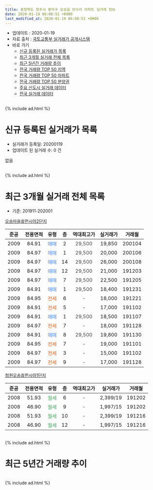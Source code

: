 ```yaml
---
title: 충청북도 청주시 흥덕구 오송읍 만수리 아파트 실거래 정보
date: 2020-01-19 06:08:51 +0900
last_modified_at: 2020-01-19 06:08:51 +0900
---
```


* 업데이트 : 2020-01-19
* 자료 출처 : [국토교통부 실거래가 공개시스템](http://rt.molit.go.kr)
* 바로 가기
    * [신규 등록된 실거래가 목록](#신규-등록된-실거래가-목록)
    * [최근 3개월 실거래 전체 목록](#최근-3개월-실거래-전체-목록)
    * [최근 5년간 거래량 추이](#최근-5년간-거래량-추이)
    * [전국 거래량 TOP 50 지역](https://apt-info.github.io/apt-trade-info/최근-3개월-전국에서-가장-거래가-많이-발생한-지역)
    * [전국 거래량 TOP 50 아파트](https://apt-info.github.io/apt-trade-info/최근-3개월-전국에서-가장-거래가-많이-발생한-아파트)
    * [전국 거래량 TOP 50 분양권](https://apt-info.github.io/apt-trade-info/최근-3개월-전국에서-가장-거래가-많이-발생한-분양권)
    * [주요 신도시 실거래 데이터](https://apt-info.github.io/apt-trade-info/주요-신도시)
    * [전국 실거래 데이터](https://apt-info.github.io/apt-trade-info/전국)
<br>
{% include ad.html %}
<br>

# 신규 등록된 실거래가 목록
* 실거래가 등록일: 20200119
* 업데이트 된 실거래 수: 0 건

없음

<br>
{% include ad.html %}
<br>

# 최근 3개월 실거래 전체 목록
* 기준: 201911-202001


[오송마을휴먼시아2단지](https://search.naver.com/search.naver?query=%EC%B6%A9%EC%B2%AD%EB%B6%81%EB%8F%84+%EC%B2%AD%EC%A3%BC%EC%8B%9C+%ED%9D%A5%EB%8D%95%EA%B5%AC+%EC%98%A4%EC%86%A1%EC%9D%8D+%EB%A7%8C%EC%88%98%EB%A6%AC+%EC%98%A4%EC%86%A1%EB%A7%88%EC%9D%84%ED%9C%B4%EB%A8%BC%EC%8B%9C%EC%95%842%EB%8B%A8%EC%A7%80)

|준공|전용면적|유형|층|역대최고가|실거래가|거래월|
|:---:|:---:|:---:|:---:|:---:|:---:|:---:|
|2009|84.91|<span style="color:#4285f3">매매</span>|2|<span style="color:#444444">29,500</span>|19,850|200104|
|2009|84.97|<span style="color:#4285f3">매매</span>|1|<span style="color:#444444">29,500</span>|20,000|200106|
|2009|84.97|<span style="color:#4285f3">매매</span>|14|<span style="color:#444444">29,500</span>|26,000|200108|
|2009|84.97|<span style="color:#4285f3">매매</span>|12|<span style="color:#444444">29,500</span>|21,000|191203|
|2009|84.97|<span style="color:#4285f3">매매</span>|7|<span style="color:#444444">29,500</span>|22,500|191205|
|2009|84.91|<span style="color:#4285f3">매매</span>|1|<span style="color:#444444">29,500</span>|18,400|191231|
|2009|84.95|<span style="color:#ff5a00">전세</span>|6|<span style="color:#444444">-</span>|18,000|191221|
|2009|84.91|<span style="color:#ff5a00">전세</span>|5|<span style="color:#444444">-</span>|17,000|191102|
|2009|84.91|<span style="color:#4285f3">매매</span>|1|<span style="color:#444444">29,500</span>|18,500|191107|
|2009|84.97|<span style="color:#ff5a00">전세</span>|7|<span style="color:#444444">-</span>|18,000|191128|
|2009|84.91|<span style="color:#4285f3">매매</span>|8|<span style="color:#444444">29,500</span>|19,800|191130|
|2009|84.95|<span style="color:#ff5a00">전세</span>|7|<span style="color:#444444">-</span>|19,000|191101|
|2009|84.97|<span style="color:#ff5a00">전세</span>|3|<span style="color:#444444">-</span>|15,000|191102|
|2009|84.97|<span style="color:#ff5a00">전세</span>|9|<span style="color:#444444">-</span>|17,000|191128|

[청원오송휴먼시아1단지](https://search.naver.com/search.naver?query=%EC%B6%A9%EC%B2%AD%EB%B6%81%EB%8F%84+%EC%B2%AD%EC%A3%BC%EC%8B%9C+%ED%9D%A5%EB%8D%95%EA%B5%AC+%EC%98%A4%EC%86%A1%EC%9D%8D+%EB%A7%8C%EC%88%98%EB%A6%AC+%EC%B2%AD%EC%9B%90%EC%98%A4%EC%86%A1%ED%9C%B4%EB%A8%BC%EC%8B%9C%EC%95%841%EB%8B%A8%EC%A7%80)

|준공|전용면적|유형|층|역대최고가|실거래가|거래월|
|:---:|:---:|:---:|:---:|:---:|:---:|:---:|
|2008|51.93|<span style="color:#34a853">월세</span>|6|<span style="color:#444444">-</span>|2,399/19|191202|
|2008|46.90|<span style="color:#34a853">월세</span>|9|<span style="color:#444444">-</span>|1,997/15|191202|
|2008|51.93|<span style="color:#34a853">월세</span>|10|<span style="color:#444444">-</span>|2,399/19|191216|
|2008|46.90|<span style="color:#34a853">월세</span>|12|<span style="color:#444444">-</span>|1,997/15|191216|


<br>
{% include ad.html %}
<br>

# 최근 5년간 거래량 추이


<div style="width:100%;">
    <canvas id="deal_progress" height="200"></canvas>
</div>

<script>
new Chart(document.getElementById("deal_progress"), {
    type: 'line',
    data: {
        labels: ['201501','201502','201503','201504','201505','201506','201507','201508','201509','201510','201511','201512','201601','201602','201603','201604','201605','201606','201607','201608','201609','201610','201611','201612','201701','201702','201703','201704','201705','201706','201707','201708','201709','201710','201711','201712','201801','201802','201803','201804','201805','201806','201807','201808','201809','201810','201811','201812','201901','201902','201903','201904','201905','201906','201907','201908','201909','201910','201911','201912','202001'],
        datasets: [{
            label: '매매',
            pointRadius: 1,
            data: [2, 2, 3, 3, 2, 2, 0, 1, 2, 3, 2, 2, 5, 4, 4, 6, 4, 3, 5, 1, 7, 11, 4, 4, 4, 1, 2, 2, 2, 4, 1, 3, 2, 3, 2, 5, 2, 5, 3, 3, 3, 3, 1, 0, 1, 1, 1, 0, 0, 0, 2, 3, 0, 3, 2, 1, 4, 1, 2, 3, 3],
            borderColor: "rgba(255, 201, 14, 1)",
            backgroundColor: "rgba(255, 201, 14, 0.5)",
            fill: false,
            lineTension: 0
        },{
            label: '전월세',
            pointRadius: 1,
            data: [17, 8, 16, 9, 13, 21, 21, 13, 7, 13, 7, 7, 10, 8, 11, 4, 3, 6, 7, 4, 15, 10, 8, 14, 9, 10, 17, 8, 6, 3, 22, 15, 10, 5, 7, 5, 8, 6, 8, 6, 6, 6, 9, 7, 11, 10, 8, 8, 10, 5, 8, 5, 4, 5, 7, 12, 5, 7, 5, 5, 0],
            borderColor: "rgba(0, 141, 185, 1)",
            backgroundColor: "rgba(0, 141, 185, 0.5)",
            fill: false,
            lineTension: 0
        }
        ]
    },
    options: {
        responsive: true,
        title: {
            display: false
        },
        tooltips: {
            mode: 'index',
            intersect: false
        },
        hover: {
            mode: 'nearest',
            intersect: true
        },
        scales: {
            xAxes: [{
                display: true,
                scaleLabel: {
                    display: true,
                    labelString: '년/월'
                }
            }],
            yAxes: [{
                display: true,
                ticks: {
                    suggestedMin: 0,
                },
                scaleLabel: {
                    display: true,
                    labelString: '실거래 수'
                }
            }]
        }
    }
});

</script>


<br>
{% include ad.html %}
<br>

